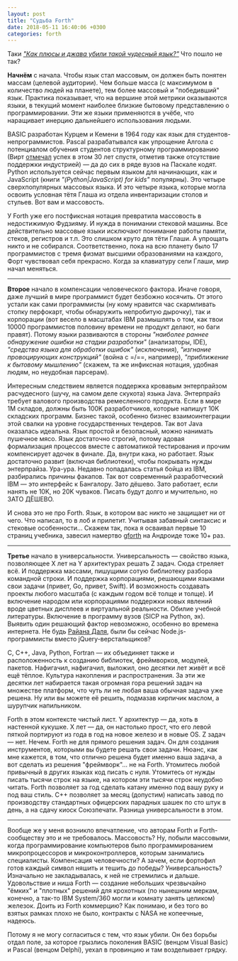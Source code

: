 ```yaml
---
layout: post
title: "Судьба Forth"
date: 2018-05-11 16:40:06 +0300
categories: forth
---
```

Таки [*"Как плюсы и джава убили такой чудесный язык?"*](https://twitter.com/mr_mig_by/status/994812790220222464) Что пошло не так?

**Начнём** с начала. Чтобы язык стал массовым, он должен быть понятен массам (целевой аудитории). Чем больше масса (с максимумом в количество людей на планете), тем более массовый и "победивший" язык. Практика показывает, что на вершине этой метрики оказываются языки, в текущий момент наиболее близкие бытовому представлению о программировании. Эти же языки применяются в учёбе, что наращивает инерцию дальнейшего использования людьми.

BASIC разработан Курцем и Кемени в 1964 году как язык для студентов-непрограммистов. Pascal разрабатывался как упрощение Алгола с потенциалом обучения студентов структурному программированию (Вирт [отмечал](http://pascal.hansotten.com/niklaus-wirth/recollections-about-the-development-of-pascal/) успех в этом 30 лет спустя, отметив также отсутствие поддержки индустрией) — да до сих в ряде вузов на Паскале кодят. Python используется сейчас первым языком для начинающих, как и JavaScript (книги *"(Python\|JavaScript) for kids"* популярны). Это четыре сверхпопулярных массовых языка. И это четыре языка, которые могла освоить условная тётя Глаша из отдела инвентаризации столов и стульев. Вот вам и массовость.

У Forth уже его постфиксная нотация превратила массовость в недостижимую Фудзияму. И нужда в понимании стековой машины. Все действительно массовые языки исключают понимание работы памяти, стеков, регистров и т.п. Это слишком круто для тёти Глаши. А упрощать никто и не собирался. Соответственно, пока на всю планету было 17 программистов с тремя физмат высшими образованиями на каждого, Форт чувствовал себя прекрасно. Когда за клавиатуру сели Глаши, мир начал меняться.

---

**Второе** начало в компенсации человеческого фактора. Иначе говоря, даже лучший в мире программист будет безбожно косячить. От этого устали как сами программисты (ну кому нравится час скармливать стопку перфокарт, чтобы обнаружить непробитую дырочку), так и корпорации (вот весело в масштабах IBM размышлять о том, как твои 10000 программистов половину времени не продукт делают, но баги правят). Потому языки развиваются в стороны *"наиболее раннее обнаружение ошибки на стадии разработки"* (анализаторы, IDE), *"средства языка для обработки ошибок"* (исключения), *"изгнание провоцирующих конструкций"* (война с =/==, например), *"приближение к бытовому мышлению"* (скажем, та же инфиксная нотация, удобная людям, но неудобная парсерам).

Интересным следствием является поддержка кровавым энтерпрайзом расчудесного (шучу, на самом деле скукота) языка Java. Энтерпрайз требует валового производства ремесленного продукта. Если в мире 1M складов, должны быть 100K разработчиков, которые напишут 10K складских программ. Бизнес такой, особенно бизнес взаимоинтеграции этой свалки на уровне государственных тендеров. Так вот Java оказалась идеальна. Язык простой и безопасный, можно нанимать пушечное мясо. Язык достаточно строгий, потому адовая формализация процессов вместе с автоматикой тестирования и прочим компенсирует адочек в финале. Да, внутри кака, но работает. Язык достаточно развит (включая библиотеки), чтобы покрывать нужды энтерпрайза. Ура-ура. Недавно попадалась статья бойца из IBM, разбирались причины факапов. Так вот современный разработческий IBM — это интерфейс к Бангалору. Зато дёшево. Зато работает, если нанять не 10K, но 20K чуваков. Писать будут долго и мучительно, но ЗАТО ДЁШЕВО.

И снова это не про Forth. Язык, в котором вас никто не защищает ни от чего. Что написал, то в лоб и прилетит. Учитывая забавный синтаксис и стековые особенности... Скажем так, пока я осваивал первые 10 страниц учебника, завесил намертво [gforth](https://www.gnu.org/software/gforth/) на Андроиде тоже 10+ раз.

---

**Третье** начало в универсальности. Универсальность — свойство языка, позволяющее X лет на Y архитектурах решать Z задач. Сюда стреляет всё. И поддержка массами, пишущими сотую библиотеку разбора командной строки. И поддержка корпорациями, решающими языками свои задачи (привет, Go, привет, Swift). И возможность создавать проекты любого масштаба (с каждым годом всё толще и толще). И включение народом или корпорациями поддержки новых явлений вроде цветных дисплеев и виртуальной реальности. Обилие учебной литературы. Включение в программу вузов (SICP на Python, эх). Выявить один решающий фактор невозможно, особенно во времена интернета. Не будь [Райана Даля](https://en.wikipedia.org/wiki/Ryan_Dahl), были бы сейчас Node.js-программисты вместо jQuery-верстальщиков?

C, C++, Java, Python, Fortran — их объединяет также и расположенность к созданию библиотек, фреймворков, модулей, пакетов. Нафигачил, нафигачил, выложил, оно десятки лет живёт и всё ещё тёплое. Культура накопления и распространения. За эти же десятки лет набирается такая огромная гора решений задач на множестве платформ, что чуть ли не любая ваша обычная задача уже решена. Ну или вы можете её решить, подмазав кирпичик маслом, а шурупчик напильником.

Forth в этом контексте чистый лист. Y архитектур — да, хоть в настенной кукушке. X лет — да, он настолько прост, что его левой пяткой портируют из года в год на новое железо и в новые OS. Z задач — нет. Нечем. Forth не для прямого решения задач. Он для создания инструментов, которыми вы будете решать свои задачи. Нюанс, как мне кажется, в том, что отлично решена будет именно ваша задача, а вот сделать из решения "фреймворк"... не на Forth. Утомитесь любой привычный в других языках код писать с нуля. Утомитесь от нужды писать тысячи строк на языке, на котором эти тысячи строк неудобно читать. Forth позволяет за год сделать катану именно под вашу руку и под ваш стиль. C++ позволяет за месяц (допустим) написать завод по производству стандартных офицерских парадных шашек по сто штук в день, а на сдачу киоск Союзпечати. Разница универсальности в этом.

---

Вообще же у меня возникло впечатление, что авторам Forth и Forth-сообществу это и не требовалось. Массовость? Ну, побыли массовыми, когда программирование компьютеров было программированием микропроцессоров и микроконтроллеров, которым занимались специалисты. Компенсация человечности? А зачем, если фортофил готов каждый символ няшить и тешить до победы? Универсальность? Изначально не закладывалась, к ней не стремились и дальше. Удовольствие и ниша Forth — создание небольших чрезвычайно "ёмких" и "плотных" решений для крохотных (по нынешним меркам, конечно, а так-то IBM System/360 могли и комнату занять целиком) железок. Доить из Forth коммерцию? Как понимаю, и без того во взятых рамках плохо не было, контракты с NASA не копеечные, надеюсь.

Потому я не могу согласиться с тем, что язык убили. Он без борьбы отдал поле, за которое грызлись поколения BASIC (венцом Visual Basic) и Pascal (венцом Delphi), уехал в провинцию и там возделывает грядку.
